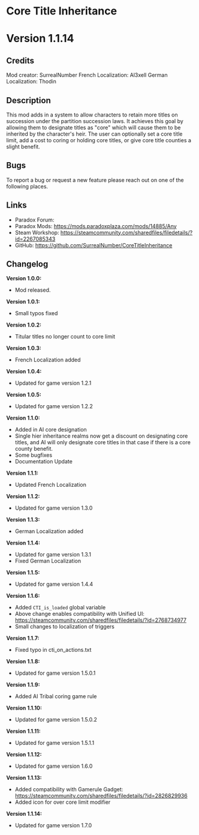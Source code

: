 # Core Title Inheritance

# Version 1.1.14

## Credits
Mod creator: SurrealNumber
French Localization: Al3xell
German Localization: Thodin

## Description
This mod adds in a system to allow characters to retain more titles on succession under the partition succession laws. It achieves this goal by allowing them to designate titles as "core" which will cause them to be inherited by the character's heir. The user can optionally set a core title limit, add a cost to coring or holding core titles, or give core title counties a slight benefit.

## Bugs
To report a bug or request a new feature please reach out on one of the following places.


## Links
- Paradox Forum:
- Paradox Mods: https://mods.paradoxplaza.com/mods/14885/Any
- Steam Workshop: https://steamcommunity.com/sharedfiles/filedetails/?id=2267085343
- GitHub: https://github.com/SurrealNumber/CoreTitleInheritance

## Changelog

**Version 1.0.0:**
- Mod released.

**Version 1.0.1:**
- Small typos fixed

**Version 1.0.2:**
- Titular titles no longer count to core limit

**Version 1.0.3:**
- French Localization added

**Version 1.0.4:**
- Updated for game version 1.2.1

**Version 1.0.5:**
- Updated for game version 1.2.2

**Version 1.1.0:**
- Added in AI core designation
- Single hier inheritance realms now get a discount on designating core titles, and AI will only designate core titles in that case if there is a core county benefit.
- Some bugfixes
- Documentation Update

**Version 1.1.1:**
- Updated French Localization

**Version 1.1.2:**
- Updated for game version 1.3.0

**Version 1.1.3:**
- German Localization added

**Version 1.1.4:**
- Updated for game version 1.3.1
- Fixed German Localization

**Version 1.1.5:**
- Updated for game version 1.4.4

**Version 1.1.6:**
- Added `CTI_is_loaded` global variable
- Above change enables compatibility with Unified UI: https://steamcommunity.com/sharedfiles/filedetails/?id=2768734977
- Small changes to localization of triggers

**Version 1.1.7:**
- Fixed typo in cti_on_actions.txt

**Version 1.1.8:**
- Updated for game version 1.5.0.1

**Version 1.1.9:**
- Added AI Tribal coring game rule

**Version 1.1.10:**
- Updated for game version 1.5.0.2

**Version 1.1.11:**
- Updated for game version 1.5.1.1

**Version 1.1.12:**
- Updated for game version 1.6.0

**Version 1.1.13:**
- Added compatibility with Gamerule Gadget: https://steamcommunity.com/sharedfiles/filedetails/?id=2826829936
- Added icon for over core limit modifier

**Version 1.1.14:**
- Updated for game version 1.7.0